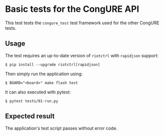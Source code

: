 Basic tests for the CongURE API
===============================

This test tests the `congure_test` test framework used for the other CongURE
tests.

Usage
-----

The test requires an up-to-date version of `riotctrl` with `rapidjson` support:

```console
$ pip install --upgrade riotctrl[rapidjson]
```

Then simply run the application using:

```console
$ BOARD="<board>" make flash test
```

It can also executed with pytest:

```console
$ pytest tests/01-run.py
```

Expected result
---------------

The application's test script passes without error code.
